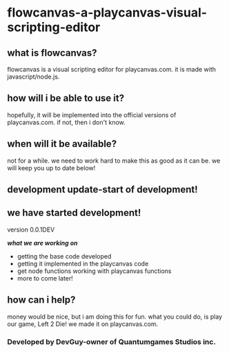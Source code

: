 # flowcanvas-a-playcanvas-visual-scripting-editor
## what is flowcanvas? ##
flowcanvas is a visual scripting editor for playcanvas.com. it is made with javascript/node.js.
## how will i be able to use it? ##
hopefully, it will be implemented into the official versions of playcanvas.com. if not, then i don't know.
## when will it be available? ##
not for a while. we need to work hard to make this as good as it can be. we will keep you up to date below! 
## development update-start of development! ##
we have started development! 
--
version 0.0.1DEV

***what we are working on***
- getting the base code developed
- getting it implemented in the playcanvas code
- get node functions working with playcanvas functions
- more to come later!
## how can i help? ##
money would be nice, but i am doing this for fun. what you could do, is play our game, Left 2 Die! we made it on playcanvas.com.
### Developed by DevGuy-owner of Quantumgames Studios inc.